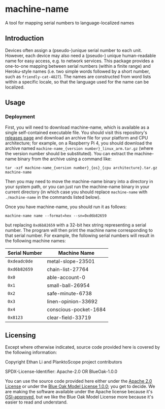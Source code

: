 # machine-name
A tool for mapping serial numbers to language-localized names

## Introduction

Devices often assign a (pseudo-)unique serial number to each unit. However, each device may also need a (pseudo-) unique human-readable name for easy access, e.g. to network services. This package provides a one-to-one mapping between serial numbers (within a finite range) and Heroku-style names (i.e. two simple words followed by a short number, such as `friendly-cat-4827`). The names are constructed from word lists within a specific locale, so that the language used for the name can be localized.

## Usage

### Deployment

First, you will need to download machine-name, which is available as a single self-contained executable file. You should visit this repository's [releases page](https://github.com/PlanktoScope/machine-name/releases/latest) and download an archive file for your platform and CPU architecture; for example, on a Raspberry Pi 4, you should download the archive named `machine-name_{version number}_linux_arm.tar.gz` (where the version number should be substituted). You can extract the machine-name binary from the archive using a command like:
```
tar -xzf machine-name_{version number}_{os}_{cpu architecture}.tar.gz machine-name
```

Then you may need to move the machine-name binary into a directory in your system path, or you can just run the machine-name binary in your current directory (in which case you should replace `machine-name` with `./machine-name` in the commands listed below).

Once you have machine-name, you should run it as follows:
```
machine-name name --format=hex --sn=0xd6b82659
```
but replacing `0xd6b82659` with a 32-bit hex string representing a serial number. The program will then print the machine name corresponding to that serial number. For example, the following serial numbers will result in the following machine names:

| Serial Number | Machine Name          |
|---------------|-----------------------|
| `0xdeadc0de`  | metal-slope-23501     |
| `0xd6b82659`  | chain-list-27764      |
| `0x0`         | able-account-0        |
| `0x1`         | small-ball-26954      |
| `0x2`         | safe-minute-6738      |
| `0x3`         | linen-opinion-33692   |
| `0x4`         | conscious-pocket-1684 |
| `0x8123`      | clear-field-33719     |

## Licensing

Except where otherwise indicated, source code provided here is covered by the following information:

Copyright Ethan Li and PlanktoScope project contributors

SPDX-License-Identifier: Apache-2.0 OR BlueOak-1.0.0

You can use the source code provided here either under the [Apache 2.0 License](https://www.apache.org/licenses/LICENSE-2.0) or under the [Blue Oak Model License 1.0.0](https://blueoakcouncil.org/license/1.0.0); you get to decide. We are making the software available under the Apache license because it's [OSI-approved](https://writing.kemitchell.com/2019/05/05/Rely-on-OSI.html), but we like the Blue Oak Model License more because it's easier to read and understand.
